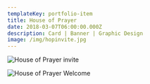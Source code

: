 ```yaml
---
templateKey: portfolio-item
title: House of Prayer
date: 2018-03-07T06:00:00.000Z
description: Card | Banner | Graphic Design
image: /img/hopinvite.jpg
---
```


![House of Prayer invite](/img/hopinvite.jpg)

![House of Prayer Welcome](/img/hopwelcome.jpg)
